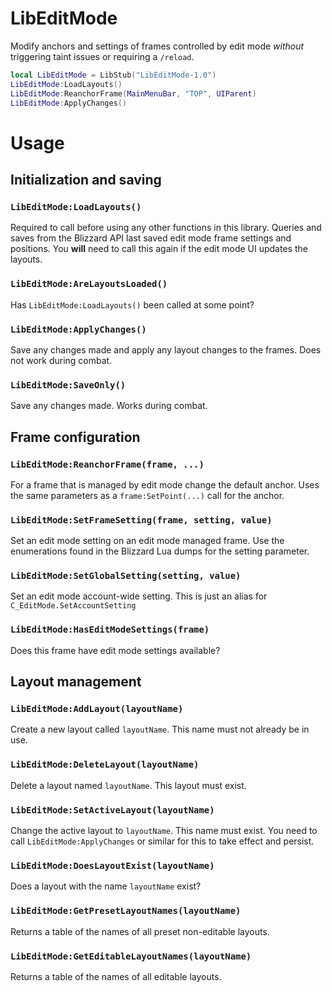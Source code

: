 # LibEditMode

Modify anchors and settings of frames controlled by edit mode _without_
triggering taint issues or requiring a `/reload`.

```lua
local LibEditMode = LibStub("LibEditMode-1.0")
LibEditMode:LoadLayouts()
LibEditMode:ReanchorFrame(MainMenuBar, "TOP", UIParent)
LibEditMode:ApplyChanges()
```

# Usage

## Initialization and saving
### `LibEditMode:LoadLayouts()`

Required to call before using any other functions in this library. Queries and saves from
the Blizzard API last saved edit mode frame settings and positions. You **will**
need to call this again if the edit mode UI updates the layouts.

### `LibEditMode:AreLayoutsLoaded()`

Has `LibEditMode:LoadLayouts()` been called at some point?

### `LibEditMode:ApplyChanges()`

Save any changes made and apply any layout changes to the frames. Does not work
during combat.

### `LibEditMode:SaveOnly()`

Save any changes made. Works during combat.

## Frame configuration

### `LibEditMode:ReanchorFrame(frame, ...)`

For a frame that is managed by edit mode change the default anchor. Uses the
same parameters as a `frame:SetPoint(...)` call for the anchor.

### `LibEditMode:SetFrameSetting(frame, setting, value)`

Set an edit mode setting on an edit mode managed frame. Use the enumerations
found in the Blizzard Lua dumps for the setting parameter.

### `LibEditMode:SetGlobalSetting(setting, value)`

Set an edit mode account-wide setting. This is just an alias for
`C_EditMode.SetAccountSetting`

### `LibEditMode:HasEditModeSettings(frame)`

Does this frame have edit mode settings available?

## Layout management

### `LibEditMode:AddLayout(layoutName)`

Create a new layout called `layoutName`. This name must not already be in use.

### `LibEditMode:DeleteLayout(layoutName)`

Delete a layout named `layoutName`. This layout must exist.

### `LibEditMode:SetActiveLayout(layoutName)`

Change the active layout to `layoutName`. This name must exist. You need to call
`LibEditMode:ApplyChanges` or similar for  this to take effect and persist.


### `LibEditMode:DoesLayoutExist(layoutName)`

Does a layout with the name `layoutName` exist?

### `LibEditMode:GetPresetLayoutNames(layoutName)`

Returns a table of the names of all preset non-editable layouts.

### `LibEditMode:GetEditableLayoutNames(layoutName)`

Returns a table of the names of all editable layouts.
